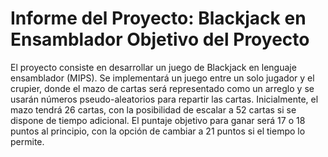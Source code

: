 # Informe del Proyecto: Blackjack en Ensamblador Objetivo del Proyecto
El proyecto consiste en desarrollar un juego de Blackjack en lenguaje ensamblador (MIPS). 
Se implementará un juego entre un solo jugador y el crupier, donde el mazo de cartas será representado 
como un arreglo y se usarán números pseudo-aleatorios para repartir las cartas. 
Inicialmente, el mazo tendrá 26 cartas, con la posibilidad de escalar a 52 cartas si se dispone de tiempo adicional.
El puntaje objetivo para ganar será 17 o 18 puntos al principio, con la opción de cambiar a 21 puntos si el tiempo lo permite.
